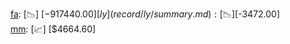 [fa](record/fa/summary.md): [📉] [$-917440.00]  
[ly](record/ly/summary.md): [📉] [$-3472.00]  
[mm](record/mm/summary.md): [📈] [$4664.60]  
